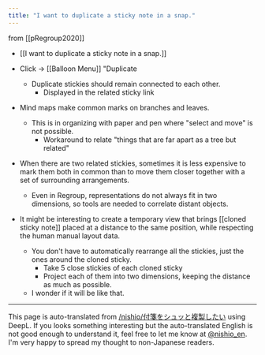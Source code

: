 ```yaml
---
title: "I want to duplicate a sticky note in a snap."
---
```


from [[pRegroup2020]]
- [[I want to duplicate a sticky note in a snap.]]
- Click -> [[Balloon Menu]] "Duplicate
    - Duplicate stickies should remain connected to each other.
        - Displayed in the related sticky link

- Mind maps make common marks on branches and leaves.
    - This is in organizing with paper and pen where "select and move" is not possible.
        - Workaround to relate "things that are far apart as a tree but related"
- When there are two related stickies, sometimes it is less expensive to mark them both in common than to move them closer together with a set of surrounding arrangements.
    - Even in Regroup, representations do not always fit in two dimensions, so tools are needed to correlate distant objects.
- It might be interesting to create a temporary view that brings [[cloned sticky note]] placed at a distance to the same position, while respecting the human manual layout data.
    - You don't have to automatically rearrange all the stickies, just the ones around the cloned sticky.
        - Take 5 close stickies of each cloned sticky
        - Project each of them into two dimensions, keeping the distance as much as possible.
    - I wonder if it will be like that.

---
This page is auto-translated from [/nishio/付箋をシュッと複製したい](https://scrapbox.io/nishio/付箋をシュッと複製したい) using DeepL. If you looks something interesting but the auto-translated English is not good enough to understand it, feel free to let me know at [@nishio_en](https://twitter.com/nishio_en). I'm very happy to spread my thought to non-Japanese readers.